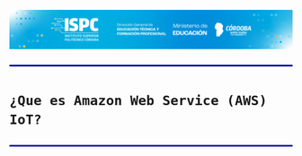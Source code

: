![logo](/assets/Curso%20ISPC.png)

![line](/assets/line.png)

# `¿Que es Amazon Web Service (AWS) IoT?`

![line](/assets/line.png)